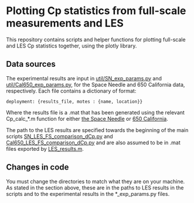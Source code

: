 # Plotting Cp statistics from full-scale measurements and LES
This repository contains scripts and helper functions for plotting full-scale and LES Cp statistics together, using the plotly library. 

## Data sources
The experimental results are input in [util/SN_exp_params.py](util/SN_exp_params.py) and [util/Cal650_exp_params.py](util/Cal650_exp_params.py), for the Space Needle and 650 California data, respectively. Each file contains a dictionary of format:
```
deployment: {results_file, motes : {name, location}}
```
Where the results file is a .mat that has been generated using the relevant Cp_calc_*.m function for either [the Space Needle](github.com/jhochs/Cp_measurements_MATLAB/Cp_calc_SN_xlsinput.m) or [650 California](github.com/jhochs/Cp_measurements_MATLAB/Cp_calc_650Cal.m).

The path to the LES results are specified towards the beginning of the main scripts [SN_LES_FS_comparison_dCp.py](SN_LES_FS_comparison_dCp.py) and [Cal650_LES_FS_comparison_dCp.py](Cal650_LES_FS_comparison_dCp.py) and are also assumed to be in .mat files exported by [LES_results.m](github.com/jhochs/CharLES_MATLAB/LES_results.m).

## Changes in code
You must change the directories to match what they are on your machine. As stated in the section above, these are in the paths to LES results in the scripts and to the experimental results in the *_exp_params.py files.  